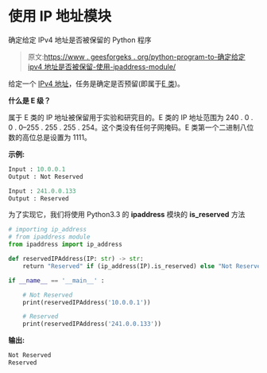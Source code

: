# 使用 IP 地址模块

确定给定 IPv4 地址是否被保留的 Python 程序

> 原文:[https://www . geesforgeks . org/python-program-to-确定给定 ipv4 地址是否被保留-使用-ipaddress-module/](https://www.geeksforgeeks.org/python-program-to-determine-if-the-given-ipv4-address-is-reserved-using-ipaddress-module/)

给定一个 [IPv4 地址](https://www.geeksforgeeks.org/what-is-ipv4/)，任务是确定是否预留(即属于[E 类](https://www.geeksforgeeks.org/introduction-of-classful-ip-addressing/))。

**什么是 E 级？**

属于 E 类的 IP 地址被保留用于实验和研究目的。E 类的 IP 地址范围为 240 . 0 . 0 . 0–255 . 255 . 255 . 254。这个类没有任何子网掩码。E 类第一个二进制八位数的高位总是设置为 1111。

**示例:**

```py
Input : 10.0.0.1
Output : Not Reserved

Input : 241.0.0.133
Output : Reserved

```

为了实现它，我们将使用 Python3.3 的 **ipaddress** 模块的 **is_reserved** 方法

```py
# importing ip_address
# from ipaddress module
from ipaddress import ip_address

def reservedIPAddress(IP: str) -> str:
    return "Reserved" if (ip_address(IP).is_reserved) else "Not Reserved"

if __name__ == '__main__' : 

    # Not Reserved
    print(reservedIPAddress('10.0.0.1')) 

    # Reserved
    print(reservedIPAddress('241.0.0.133')) 
```

**输出:**

```py
Not Reserved
Reserved

```